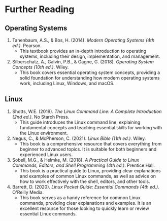 # Further Reading

## **Operating Systems**

1. Tanenbaum, A.S., & Bos, H. (2014). _Modern Operating Systems (4th ed.)_. Pearson.
   * This textbook provides an in-depth introduction to operating systems, including their design, implementation, and management.&#x20;
2. Silberschatz, A., Galvin, P.B., & Gagne, G. (2018). _Operating System Concepts (10th ed.)_. Wiley.
   * This book covers essential operating system concepts, providing a solid foundation for understanding how modern operating systems work, including Linux, Windows, and macOS.

## **Linux**

1. Shotts, W.E. (2019). _The Linux Command Line: A Complete Introduction (2nd ed.)_. No Starch Press.
   * This guide introduces the Linux command line, explaining fundamental concepts and teaching essential skills for working with the Linux environment.
2. Negus, C., & McPherson, C. (2021). _Linux Bible (11th ed.)_. Wiley.
   * This book is a comprehensive resource that covers everything from beginner to advanced topics. It is suitable for both beginners and experienced Linux users.
3. Sobell, M.G., & Helmke, M. (2018). _A Practical Guide to Linux Commands, Editors, and Shell Programming (4th ed.)_. Prentice Hall.
   * This book is a practical guide to Linux, providing clear explanations and examples of common Linux commands, as well as advice on how to work effectively with the shell, editors, and other tools.
4. Barrett, D. (2020). _Linux Pocket Guide: Essential Commands (4th ed.)_. O'Reilly Media.
   * This book serves as a handy reference for common Linux commands, providing clear explanations and examples. It is an excellent resource for those looking to quickly learn or review essential Linux commands.
